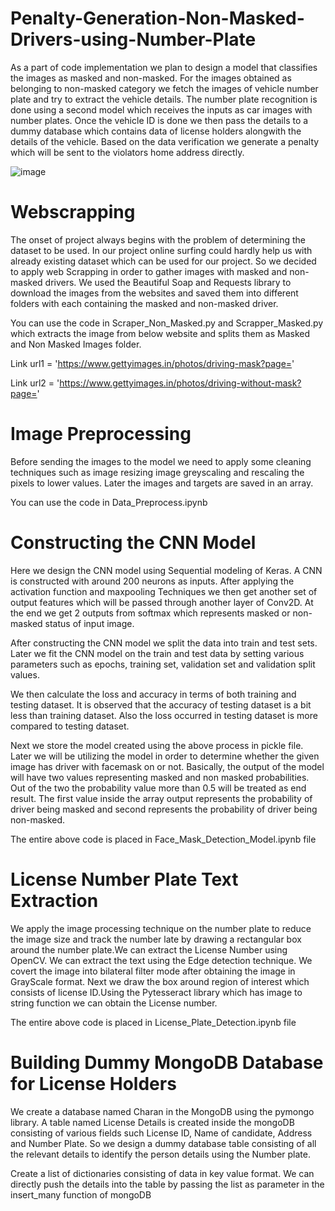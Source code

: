 # Penalty-Generation-Non-Masked-Drivers-using-Number-Plate

As a part of code implementation we plan to design a model that classifies the images as
masked and non-masked. For the images obtained as belonging to non-masked category we 
fetch the images of vehicle number plate and try to extract the vehicle details. The number 
plate recognition is done using a second model which receives the inputs as car images with number plates. Once the vehicle ID is done we then pass the details to a dummy database 
which contains data of license holders alongwith the details of the vehicle. Based on the data verification we generate a penalty which will be sent to the violators home address directly. 


![image](https://user-images.githubusercontent.com/42905724/117260870-23c95f00-ae6d-11eb-89c8-bee7119d1e89.png)

# Webscrapping

The onset of project always begins with the problem of determining the dataset to be used. 
In our project online surfing could hardly help us with already existing dataset which can be 
used for our project. So we decided to apply web Scrapping in order to gather images with 
masked and non-masked drivers. We used the Beautiful Soap and Requests library to 
download the images from the websites and saved them into different folders with each 
containing the masked and non-masked driver.

You can use the code in Scraper_Non_Masked.py and Scrapper_Masked.py which extracts the image from below website and splits them as Masked and Non Masked Images folder.

Link url1 = 'https://www.gettyimages.in/photos/driving-mask?page='

Link url2 = 'https://www.gettyimages.in/photos/driving-without-mask?page='

# Image Preprocessing

Before sending the images to the model we need to apply some cleaning techniques such
as image resizing image greyscaling and rescaling the pixels to lower values. Later the 
images and targets are saved in an array. 

You can use the code in Data_Preprocess.ipynb


# Constructing the CNN Model

Here we design the CNN model using Sequential modeling of Keras. A CNN is constructed with around 200 neurons as inputs. After applying the activation function and maxpooling 
Techniques we then get another set of output features which will be passed through another
layer of Conv2D. At the end we get 2 outputs from softmax which represents masked 
or non-masked status of input image.

After constructing the CNN model we split the data into train and test sets. Later we fit the CNN model on the train and test data by setting various parameters such as epochs, training set, validation set and validation split values.

We then calculate the loss and accuracy in terms of both training and testing dataset. It is observed that the accuracy of testing dataset is a bit less than training dataset. Also the loss occurred in testing dataset is more compared to testing dataset.

Next we store the model created using the above process in pickle file. Later we will be utilizing the model in order to determine whether the given image has driver with facemask on or not. Basically, the output of the model will have two values representing masked and non masked probabilities. Out of the two the probability value more than 0.5 will be treated as end result. The first value inside the array output represents the probability of driver being masked and second represents the probability of driver being non-masked.

The entire above code is placed in Face_Mask_Detection_Model.ipynb file


# License Number  Plate Text Extraction

We apply the image processing technique on the number plate to reduce the image size and track the number late by drawing a rectangular  box around the number plate.We can  extract the License Number using  OpenCV. We can extract the text using the Edge detection technique. We covert the image into bilateral filter mode after obtaining the image in GrayScale format. Next we draw the box around region of interest which consists of license ID.Using the Pytesseract library which  has image to string function we can  obtain the License number.

The entire above code is placed in License_Plate_Detection.ipynb file


# Building Dummy MongoDB Database for License Holders
We create a database named Charan in the MongoDB using the pymongo library. A table named License Details is created inside the mongoDB  consisting of various fields such License ID, Name of candidate, Address and Number Plate. So we design a dummy database table consisting of all the relevant details to identify the person details using the Number plate.

Create a list of dictionaries consisting of data in key value format. We can directly push the details into the table by passing the list as parameter in the insert_many function of mongoDB
